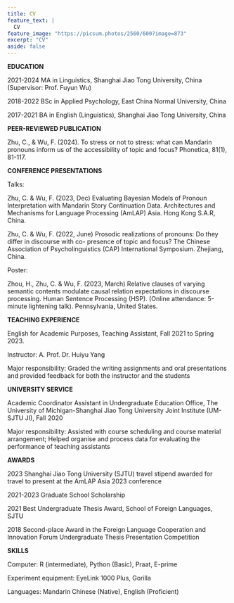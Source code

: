 ```yaml
---
title: CV
feature_text: |
  CV
feature_image: "https://picsum.photos/2560/600?image=873"
excerpt: "CV"
aside: false
---
```



**EDUCATION**

2021-2024 MA in Linguistics, Shanghai Jiao Tong University, China (Supervisor: Prof. Fuyun Wu)

2018-2022 BSc in Applied Psychology, East China Normal University, China

2017-2021 BA in English (Linguistics), Shanghai Jiao Tong University, China


**PEER-REVIEWED PUBLICATION**

Zhu, C., & Wu, F. (2024). To stress or not to stress: what can Mandarin pronouns inform us of the 
accessibility of topic and focus? Phonetica, 81(1), 81-117.

**CONFERENCE PRESENTATIONS**

Talks:

Zhu, C. & Wu, F. (2023, Dec) Evaluating Bayesian Models of Pronoun Interpretation with Mandarin 
Story Continuation Data. Architectures and Mechanisms for Language Processing (AmLAP) 
Asia. Hong Kong S.A.R, China.

Zhu, C. & Wu, F. (2022, June) Prosodic realizations of pronouns: Do they differ in discourse with co-
presence of topic and focus? The Chinese Association of Psycholinguistics (CAP) International Symposium. Zhejiang, China.

Poster:

Zhou, H., Zhu, C. & Wu, F. (2023, March) Relative clauses of varying semantic contents modulate 
causal relation expectations in discourse processing. Human Sentence Processing (HSP). (Online attendance: 5-minute lightening talk). Pennsylvania, United States.

**TEACHING EXPERIENCE**

English for Academic Purposes, Teaching Assistant, Fall 2021 to Spring 2023.

Instructor: A. Prof. Dr. Huiyu Yang

Major responsibility: Graded the writing assignments and oral presentations and provided feedback for both the instructor and the students

**UNIVERSITY SERVICE**

Academic Coordinator Assistant in Undergraduate Education Office, The University of Michigan-Shanghai Jiao Tong University Joint Institute (UM-SJTU JI), Fall 2020

Major responsibility: Assisted with course scheduling and course material arrangement; Helped organise and process data for evaluating the performance of teaching assistants

**AWARDS**

2023		Shanghai Jiao Tong University (SJTU) travel stipend awarded for travel to present at the AmLAP Asia 2023 conference

2021-2023	Graduate School Scholarship 

2021		Best Undergraduate Thesis Award, School of Foreign Languages, SJTU

2018		Second-place Award in the Foreign Language Cooperation and Innovation Forum Undergraduate Thesis Presentation Competition 

**SKILLS** 

Computer: R (intermediate), Python (Basic), Praat, E-prime

Experiment equipment: EyeLink 1000 Plus, Gorilla

Languages: Mandarin Chinese (Native), English (Proficient)

